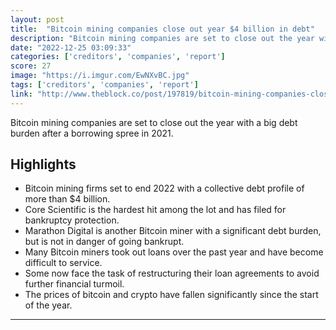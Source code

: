 ```yaml
---
layout: post
title:  "Bitcoin mining companies close out year $4 billion in debt"
description: "Bitcoin mining companies are set to close out the year with a big debt burden after a borrowing spree in 2021."
date: "2022-12-25 03:09:33"
categories: ['creditors', 'companies', 'report']
score: 27
image: "https://i.imgur.com/EwNXvBC.jpg"
tags: ['creditors', 'companies', 'report']
link: "http://www.theblock.co/post/197819/bitcoin-mining-companies-close-out-year-4-billion-in-debt-report"
---
```


Bitcoin mining companies are set to close out the year with a big debt burden after a borrowing spree in 2021.

## Highlights

- Bitcoin mining firms set to end 2022 with a collective debt profile of more than $4 billion.
- Core Scientific is the hardest hit among the lot and has filed for bankruptcy protection.
- Marathon Digital is another Bitcoin miner with a significant debt burden, but is not in danger of going bankrupt.
- Many Bitcoin miners took out loans over the past year and have become difficult to service.
- Some now face the task of restructuring their loan agreements to avoid further financial turmoil.
- The prices of bitcoin and crypto have fallen significantly since the start of the year.

---
